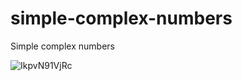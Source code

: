 # simple-complex-numbers
Simple complex numbers

![IkpvN91VjRc](https://user-images.githubusercontent.com/77199764/106938351-eea75680-672f-11eb-942d-11766627d695.jpg)
